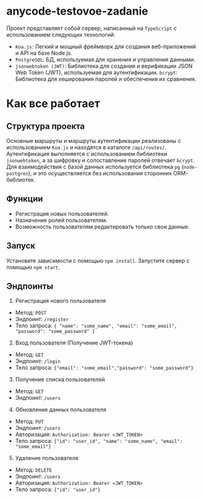 # anycode-testovoe-zadanie

Проект представляет собой сервер, написанный на `TypeScript` с использованием следующих технологий:

-   `Koa.js`: Легкий и мощный фреймворк для создания веб-приложений и API на базе Node.js.
-   `PostgreSQL`: БД, используемая для хранения и управления данными.
-   `jsonwebtoken (JWT)`: Библиотека для создания и верификации JSON Web Token (JWT), используемая для аутентификации.
    `bcrypt`: Библиотека для хеширования паролей и обеспечения их сравнения.

# Как все работает

## Структура проекта

Основные маршруты и маршруты аутентификации реализованы с использованием `Koa.js` и находятся в каталоге `/api/routes/`. Аутентификация выполняется с использованием библиотеки `jsonwebtoken`, а за шифровку и сопоставление паролей отвечает `bcrypt`. Для взаимодействия с базой данных используется библиотека `pg` (`node-postgres`), и это осуществляется без использования сторонних ORM-библиотек.

## Функции

-   Регистрация новых пользователей.
-   Назначение ролей пользователям.
-   Возможность пользователям редактировать только свои данные.

## Запуск

Установите зависимости с помощью `npm install`.
Запустите сервер с помощью `npm start`.

## Эндпоинты

1. Регистрация нового пользователя

-   Метод: `POST`
-   Эндпоинт: `/register`
-   Тело запроса:
    `{ "name": "some_name", "email": "some_email", "password": "some_password" }`

2. Вход пользователя (Получение JWT-токена)

-   Метод: `GET`
-   Эндпоинт: `/login`
-   Тело запроса:
    `{"email": "some_email","password": "some_password"}`

3. Получение списка пользователей

-   Метод: `GET`
-   Эндпоинт: `/users`

4. Обновление данных пользователя

-   Метод: `PUT`
-   Эндпоинт: `/users`
-   Авторизация: `Authorization: Bearer <JWT_TOKEN>`
-   Тело запроса:
    `{"id": "user_id", "name": "some_name", "email": "some_email"}`

5. Удаление пользователя

-   Метод: `DELETE`
-   Эндпоинт: `/users`
-   Авторизация: `Authorization: Bearer <JWT_TOKEN>`
-   Тело запроса:
    `{"id": "user_id"}`
